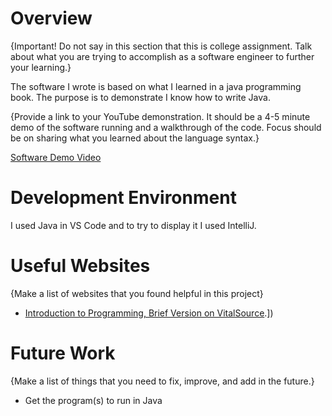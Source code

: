 # Overview

{Important!  Do not say in this section that this is college assignment.  Talk about what you are trying to accomplish as a software engineer to further your learning.}

The software I wrote is based on what I learned in a java programming book. The purpose is to demonstrate I know how to write Java.

{Provide a link to your YouTube demonstration.  It should be a 4-5 minute demo of the software running and a walkthrough of the code.  Focus should be on sharing what you learned about the language syntax.}

[Software Demo Video](https://youtu.be/nryLnDjw8-I)

# Development Environment

I used Java in VS Code and to try to display it I used IntelliJ.

# Useful Websites

{Make a list of websites that you found helpful in this project}
* [Introduction to Programming, Brief Version on VitalSource](https://online.vitalsource.com/reader/books/9780134671727/epubcfi/6/22[%3Bvnd.vst.idref%3DP70010138680000000000000000004A2]!/4/2[P70010138680000000000000000004A2]/4[P70010138680000000000000000004A5]/2[P70010138680000000000000000004A6]/4[P700101386800000000000000000CEC6]/18[P70010138680000000000000000004B9]/2[P700101386800000000000000000CECF]/3:0[%2C^).])


# Future Work

{Make a list of things that you need to fix, improve, and add in the future.}
* Get the program(s) to run in Java
